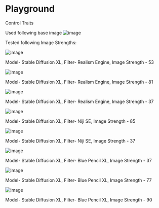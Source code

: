 # Playground

Control Traits

Used following base image
![image](https://github.com/Laghavi/Playground/assets/70020322/c1ab073a-1b76-4eeb-94cd-cfcee4478722)

Tested following Image Strengths:

![image](https://github.com/Laghavi/Playground/assets/70020322/28919e79-eec5-4eba-9d87-c58a071e059d)

Model- Stable Diffusion XL, Filter- Realism Engine, Image Strength - 53

![image](https://github.com/Laghavi/Playground/assets/70020322/b77c5908-2e34-42aa-8fdf-f4bfad9ef5a7)

Model- Stable Diffusion XL, Filter- Realism Engine, Image Strength - 81

![image](https://github.com/Laghavi/Playground/assets/70020322/11511f3d-aa06-45e4-821a-2b9a27ca5c88)

Model- Stable Diffusion XL, Filter- Realism Engine, Image Strength - 37

![image](https://github.com/Laghavi/Playground/assets/70020322/ce1de971-2bc8-42df-9671-bfddcdd9eac4)

Model- Stable Diffusion XL, Filter- Niji SE, Image Strength - 85

![image](https://github.com/Laghavi/Playground/assets/70020322/60276b8c-a5c1-4c29-abb8-ac3bec5dc88c)

Model- Stable Diffusion XL, Filter- Niji SE, Image Strength - 37

![image](https://github.com/Laghavi/Playground/assets/70020322/85eda80d-7fbb-4043-898c-d639892c6959)

Model- Stable Diffusion XL, Filter- Blue Pencil XL, Image Strength - 37

![image](https://github.com/Laghavi/Playground/assets/70020322/13a5f442-fe43-48bb-8abb-60e392781726)

Model- Stable Diffusion XL, Filter- Blue Pencil XL, Image Strength - 77

![image](https://github.com/Laghavi/Playground/assets/70020322/700c7a6a-e420-494e-a62d-ffcd350f6a7a)

Model- Stable Diffusion XL, Filter- Blue Pencil XL, Image Strength - 90




